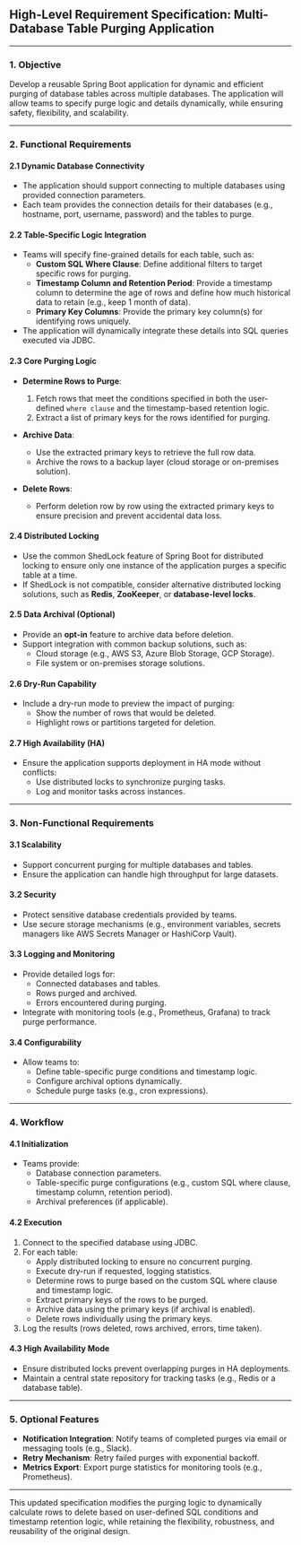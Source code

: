 ## **High-Level Requirement Specification: Multi-Database Table Purging Application**

---

### **1. Objective**

Develop a reusable Spring Boot application for dynamic and efficient purging of database tables across multiple databases. The application will allow teams to specify purge logic and details dynamically, while ensuring safety, flexibility, and scalability.

---

### **2. Functional Requirements**

#### **2.1 Dynamic Database Connectivity**

- The application should support connecting to multiple databases using provided connection parameters.
- Each team provides the connection details for their databases (e.g., hostname, port, username, password) and the tables to purge.

#### **2.2 Table-Specific Logic Integration**

- Teams will specify fine-grained details for each table, such as:
  - **Custom SQL Where Clause**: Define additional filters to target specific rows for purging.
  - **Timestamp Column and Retention Period**: Provide a timestamp column to determine the age of rows and define how much historical data to retain (e.g., keep 1 month of data).
  - **Primary Key Columns**: Provide the primary key column(s) for identifying rows uniquely.
- The application will dynamically integrate these details into SQL queries executed via JDBC.

#### **2.3 Core Purging Logic**

- **Determine Rows to Purge**:

  1. Fetch rows that meet the conditions specified in both the user-defined `where clause` and the timestamp-based retention logic.
  2. Extract a list of primary keys for the rows identified for purging.

- **Archive Data**:

  - Use the extracted primary keys to retrieve the full row data.
  - Archive the rows to a backup layer (cloud storage or on-premises solution).

- **Delete Rows**:
  - Perform deletion row by row using the extracted primary keys to ensure precision and prevent accidental data loss.

#### **2.4 Distributed Locking**

- Use the common ShedLock feature of Spring Boot for distributed locking to ensure only one instance of the application purges a specific table at a time.
- If ShedLock is not compatible, consider alternative distributed locking solutions, such as **Redis**, **ZooKeeper**, or **database-level locks**.

#### **2.5 Data Archival (Optional)**

- Provide an **opt-in** feature to archive data before deletion.
- Support integration with common backup solutions, such as:
  - Cloud storage (e.g., AWS S3, Azure Blob Storage, GCP Storage).
  - File system or on-premises storage solutions.

#### **2.6 Dry-Run Capability**

- Include a dry-run mode to preview the impact of purging:
  - Show the number of rows that would be deleted.
  - Highlight rows or partitions targeted for deletion.

#### **2.7 High Availability (HA)**

- Ensure the application supports deployment in HA mode without conflicts:
  - Use distributed locks to synchronize purging tasks.
  - Log and monitor tasks across instances.

---

### **3. Non-Functional Requirements**

#### **3.1 Scalability**

- Support concurrent purging for multiple databases and tables.
- Ensure the application can handle high throughput for large datasets.

#### **3.2 Security**

- Protect sensitive database credentials provided by teams.
- Use secure storage mechanisms (e.g., environment variables, secrets managers like AWS Secrets Manager or HashiCorp Vault).

#### **3.3 Logging and Monitoring**

- Provide detailed logs for:
  - Connected databases and tables.
  - Rows purged and archived.
  - Errors encountered during purging.
- Integrate with monitoring tools (e.g., Prometheus, Grafana) to track purge performance.

#### **3.4 Configurability**

- Allow teams to:
  - Define table-specific purge conditions and timestamp logic.
  - Configure archival options dynamically.
  - Schedule purge tasks (e.g., cron expressions).

---

### **4. Workflow**

#### **4.1 Initialization**

- Teams provide:
  - Database connection parameters.
  - Table-specific purge configurations (e.g., custom SQL where clause, timestamp column, retention period).
  - Archival preferences (if applicable).

#### **4.2 Execution**

1. Connect to the specified database using JDBC.
2. For each table:
   - Apply distributed locking to ensure no concurrent purging.
   - Execute dry-run if requested, logging statistics.
   - Determine rows to purge based on the custom SQL where clause and timestamp logic.
   - Extract primary keys of the rows to be purged.
   - Archive data using the primary keys (if archival is enabled).
   - Delete rows individually using the primary keys.
3. Log the results (rows deleted, rows archived, errors, time taken).

#### **4.3 High Availability Mode**

- Ensure distributed locks prevent overlapping purges in HA deployments.
- Maintain a central state repository for tracking tasks (e.g., Redis or a database table).

---

### **5. Optional Features**

- **Notification Integration**: Notify teams of completed purges via email or messaging tools (e.g., Slack).
- **Retry Mechanism**: Retry failed purges with exponential backoff.
- **Metrics Export**: Export purge statistics for monitoring tools (e.g., Prometheus).

---

This updated specification modifies the purging logic to dynamically calculate rows to delete based on user-defined SQL conditions and timestamp retention logic, while retaining the flexibility, robustness, and reusability of the original design.
